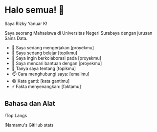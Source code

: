 # Halo semua! 👋

Saya Rizky Yanuar K!

Saya seorang Mahasiswa di Universitas Negeri Surabaya dengan jurusan Sains Data.

- 🔭 Saya sedang mengerjakan [proyekmu]
- 🌱 Saya sedang belajar [topikmu]
- 👯 Saya ingin berkolaborasi pada [proyekmu]
- 🤔 Saya mencari bantuan dengan [proyekmu]
- 💬 Tanya saya tentang [topikmu]
- 📫 Cara menghubungi saya: [emailmu]
- 😄 Kata ganti: [kata gantimu]
- ⚡ Fakta menyenangkan: [faktamu]

## Bahasa dan Alat

!Top Langs

!Namamu's GitHub stats

